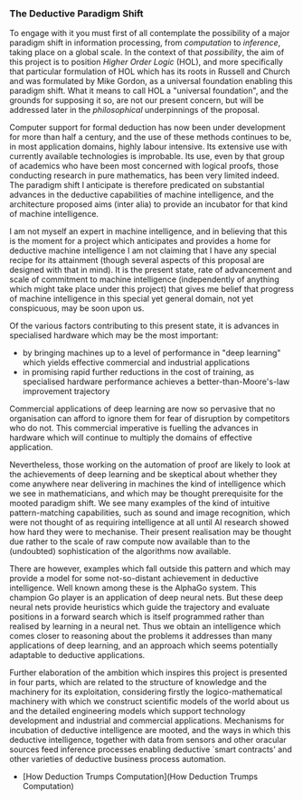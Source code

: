 
### The Deductive Paradigm Shift

To engage with it you must first of all contemplate the possibility of a major paradigm shift in information processing, from _computation_ to _inference_, taking place on a global scale.
In the context of that _possibility_, the aim of this project is to position _Higher Order Logic_ (HOL), and more specifically that particular formulation of HOL which has its roots in Russell and Church and was formulated by Mike Gordon, as a universal foundation enabling this paradigm shift. What it means to call HOL a "universal foundation", and the grounds for supposing it so, are not our present concern, but will be addressed later in the _philosophical_ underpinnings of the proposal.

Computer support for formal deduction has now been under development for more than half a century, and the use of these methods continues to be, in most application domains, highly labour intensive.
Its extensive use with currently available technologies is improbable.
Its use, even by that group of academics who have been most concerned with logical proofs, those conducting research in pure mathematics, has been very limited indeed.
The paradigm shift I anticipate is therefore predicated on substantial advances in the deductive capabilities of machine intelligence, and the architecture proposed aims (inter alia) to provide an incubator for that kind of machine intelligence.

I am not myself an expert in machine intelligence, and in believing that this is the moment for a project which anticipates and provides a home for deductive machine intelligence I am not claiming that I have any special recipe for its attainment (though several aspects of this proposal are designed with that in mind).
It is the present state, rate of advancement and scale of commitment to machine intelligence (independently of anything which might take place under this project) that gives me belief that progress of machine intelligence in this special yet general domain, not yet conspicuous, may be soon upon us.

Of the various factors contributing to this present state, it is advances in specialised hardware which may be the most important:
- by bringing machines up to a level of performance in "deep learning" which yields effective commercial and industrial applications
- in promising rapid further reductions in the cost of training, as specialised hardware performance achieves a better-than-Moore's-law improvement trajectory

Commercial applications of deep learning are now so pervasive that no organisation can afford to ignore them for fear of disruption by competitors who do not.
This commercial imperative is fuelling the advances in hardware which will continue to multiply the domains of effective application.

Nevertheless, those working on the automation of proof are likely to look at the achievements of deep learning and be skeptical about whether they come anywhere near delivering in machines the kind of intelligence which we see in mathematicians, and which may be thought prerequisite for the mooted paradigm shift.
We see many examples of the kind of intuitive pattern-matching capabilities, such as sound and image recognition, which were not thought of as requiring intelligence at all until AI research showed how hard they were to mechanise.
Their present realisation may be thought due rather to the scale of raw compute now available than to the (undoubted) sophistication of the algorithms now available.

There are however, examples which fall outside this pattern and which may provide a model for some not-so-distant achievement in deductive intelligence.
Well known among these is the AlphaGo system.
This champion Go player is an application of deep neural nets.
But these deep neural nets provide heuristics which guide the trajectory and evaluate positions in a forward search which is itself programmed rather than realised by learning in a neural net.
Thus we obtain an intelligence which comes closer to reasoning about the problems it addresses than many applications of deep learning, and an approach which seems potentially adaptable to deductive applications.

Further elaboration of the ambition which inspires this project is presented in four parts, which are related to the structure of knowledge and the machinery for its exploitation, considering firstly the logico-mathematical machinery with which we construct scientific models of the world about us and the detailed engineering models which support technology development and industrial and commercial applications.
Mechanisms for incubation of deductive intelligence are mooted, and the ways in which this deductive intelligence, together with data from sensors and other oracular sources feed inference processes enabling deductive `smart contracts' and other varieties of deductive business process automation.

- [How Deduction Trumps Computation](How Deduction Trumps Computation)
